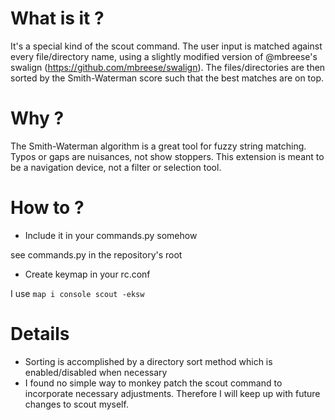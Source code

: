 # What is it ?

It's a special kind of the scout command. The user input is matched against every file/directory name, using a slightly modified version of @mbreese's swalign (https://github.com/mbreese/swalign). The files/directories are then sorted by the Smith-Waterman score such that the best matches are on top.

# Why ?

The Smith-Waterman algorithm is a great tool for fuzzy string matching. Typos or gaps are nuisances, not show stoppers. This extension is meant to be a navigation device, not a filter or selection tool.

# How to ?

- Include it in your commands.py somehow

see commands.py in the repository's root
- Create keymap in your rc.conf

I use `map i console scout -eksw`

# Details

- Sorting is accomplished by a directory sort method which is enabled/disabled when necessary
- I found no simple way to monkey patch the scout command to incorporate necessary adjustments. Therefore I will keep up with future changes to scout myself.
